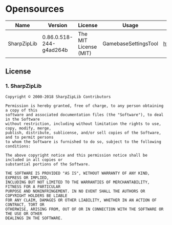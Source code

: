 # Opensources

| Name | Version | License | Usage | Source | Other |
| ---------- | ------- | ---------- | --- | --------------------- | --- |
| SharpZipLib | 0.86.0.518-244-g4ad264b | The MIT License (MIT) | GamebaseSettingsTool | https://icsharpcode.github.io/SharpZipLib/ | UnZip |

## License

### 1. SharpZipLib

```
Copyright © 2000-2018 SharpZipLib Contributors

Permission is hereby granted, free of charge, to any person obtaining a copy of this
software and associated documentation files (the "Software"), to deal in the Software
without restriction, including without limitation the rights to use, copy, modify, merge,
publish, distribute, sublicense, and/or sell copies of the Software, and to permit persons
to whom the Software is furnished to do so, subject to the following conditions:

The above copyright notice and this permission notice shall be included in all copies or
substantial portions of the Software.

THE SOFTWARE IS PROVIDED "AS IS", WITHOUT WARRANTY OF ANY KIND, EXPRESS OR IMPLIED,
INCLUDING BUT NOT LIMITED TO THE WARRANTIES OF MERCHANTABILITY, FITNESS FOR A PARTICULAR
PURPOSE AND NONINFRINGEMENT. IN NO EVENT SHALL THE AUTHORS OR COPYRIGHT HOLDERS BE LIABLE
FOR ANY CLAIM, DAMAGES OR OTHER LIABILITY, WHETHER IN AN ACTION OF CONTRACT, TORT OR
OTHERWISE, ARISING FROM, OUT OF OR IN CONNECTION WITH THE SOFTWARE OR THE USE OR OTHER
DEALINGS IN THE SOFTWARE.
```